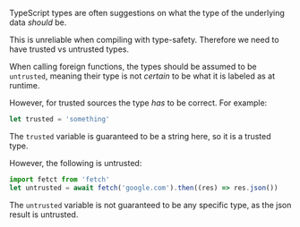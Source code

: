 TypeScript types are often suggestions on what the type of the underlying data *should* be.

This is unreliable when compiling with type-safety. Therefore we need to have trusted vs untrusted types.

When calling foreign functions, the types should be assumed to be `untrusted`, meaning their type is not *certain* to be what it is labeled as at runtime.

However, for trusted sources the type *has* to be correct.
For example:
```typescript
let trusted = 'something'
```

The `trusted` variable is guaranteed to be a string here, so it is a trusted type.

However, the following is untrusted:
```typescript
import fetct from 'fetch'
let untrusted = await fetch('google.com').then((res) => res.json())
```

The `untrusted` variable is not guaranteed to be any specific type, as the json result is untrusted.
